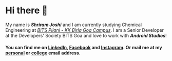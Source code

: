 # Hi there 👋
My name is _**Shriram Joshi**_ and I am currently studying Chemical Engineering at [_BITS Pilani - KK Birla Goa Campus_](https://www.bits-pilani.ac.in/goa/).
I am a Senior Developer at the Developers' Society BITS Goa and love to work with _**Android Studios**_!
#### You can find me on [LinkedIn](https://in.linkedin.com/in/shriram-joshi-3a097318b), [Facebook](https://www.facebook.com/shriram.joshi.129) and [Instagram](https://www.instagram.com/shriram__joshi/). Or mail me at my [personal](mailto:shriramsj@gmail.com) or [college](mailto:f20191127@goa.bits-pilani.ac.in) email address.
<!--
**shriram-joshi/shriram-joshi** is a ✨ _special_ ✨ repository because its `README.md` (this file) appears on your GitHub profile.

Here are some ideas to get you started:

- 🔭 I’m currently working on ...
- 🌱 I’m currently learning ...
- 👯 I’m looking to collaborate on ...
- 🤔 I’m looking for help with ...
- 💬 Ask me about ...
- 📫 How to reach me: ...
- 😄 Pronouns: ...
- ⚡ Fun fact: ...
-->
